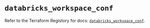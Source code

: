 # `databricks_workspace_conf`

Refer to the Terraform Registory for docs: [`databricks_workspace_conf`](https://registry.terraform.io/providers/databricks/databricks/1.20.0/docs/resources/workspace_conf).
